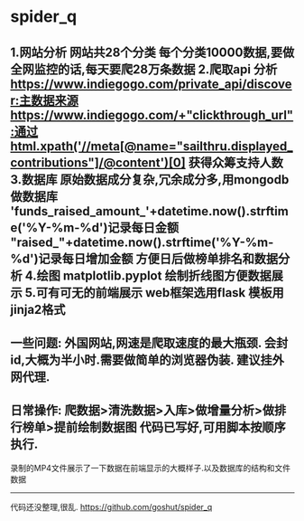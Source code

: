 # spider_q
1.网站分析
网站共28个分类
每个分类10000数据,要做全网监控的话,每天要爬28万条数据
2.爬取api 分析
https://www.indiegogo.com/private_api/discover:主数据来源
https://www.indiegogo.com/+"clickthrough_url":通过html.xpath('//meta[@name="sailthru.displayed_contributions"]/@content')[0] 获得众筹支持人数
3.数据库
原始数据成分复杂,冗余成分多,用mongodb做数据库
'funds_raised_amount_'+datetime.now().strftime('%Y-%m-%d')记录每日金额
"raised_"+datetime.now().strftime('%Y-%m-%d')记录每日增加金额
方便日后做榜单排名和数据分析
4.绘图
matplotlib.pyplot 绘制折线图方便数据展示
5.可有可无的前端展示
web框架选用flask
模板用jinja2格式
-----------------------------------------------------------------------------------
一些问题:
外国网站,网速是爬取速度的最大瓶颈.
会封id,大概为半小时.需要做简单的浏览器伪装.
建议挂外网代理.
-----------------------------------------------------------------------------------
日常操作:
爬数据>清洗数据>入库>做增量分析>做排行榜单>提前绘制数据图
代码已写好,可用脚本按顺序执行.
-----------------------------------------------------------------------------------
录制的MP4文件展示了一下数据在前端显示的大概样子.以及数据库的结构和文件数据

-----------------------------------------------------------------------------------
代码还没整理,很乱.
https://github.com/goshut/spider_q

